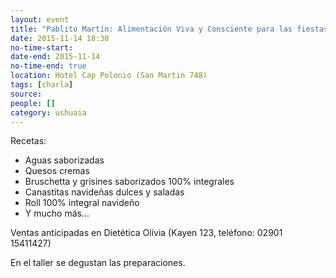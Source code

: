 ```yaml
---
layout: event 
title: "Pablito Martín: Alimentación Viva y Consciente para las fiestas"
date: 2015-11-14 18:30
no-time-start: 
date-end: 2015-11-14
no-time-end: true
location: Hotel Cap Polonio (San Martin 748)
tags: [charla]
source: 
people: []
category: ushuaia
---
```


Recetas: 

- Aguas saborizadas 
- Quesos cremas 
- Bruschetta y grisines saborizados 100% integrales 
- Canastitas navideñas dulces y saladas 
- Roll 100% integral navideño 
- Y mucho más...

Ventas anticipadas en Dietética Olivia (Kayen 123, teléfono: 02901 15411427) 

En el taller se degustan las preparaciones. 